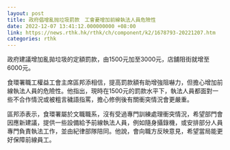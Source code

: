 ```yaml
---
layout: post
title: 政府倡增亂抛垃圾罰款　工會憂增加前線執法人員危險性
date: 2022-12-07 13:41:12.000000000 +08:00
link: https://news.rthk.hk/rthk/ch/component/k2/1678793-20221207.htm
categories: rthk
---
```


政府建議增加亂拋垃圾的定額罰款，由1500元加至3000元，店舖阻街就增至6000元。

食環署職工權益工會主席區邦添相信，提高罰款額有助增強阻嚇力，但擔心增加前線執法人員的危險性。他指出，現時在1500元的罰款水平下，執法人員都面對一些不合作情況或被粗言穢語指罵，擔心修例後有關衝突情況會更嚴重。

區邦添表示，食環署屬於文職職系，沒有受過專門訓練處理衝突情況，希望部門會因應新建議，提供一些設備給予前線執法人員，例如隨身攝錄機，或安排部分人員專門負責執法工作，並由紀律部隊陪同。他說，會向職方反映意見，希望當局能更好保障前線員工。

